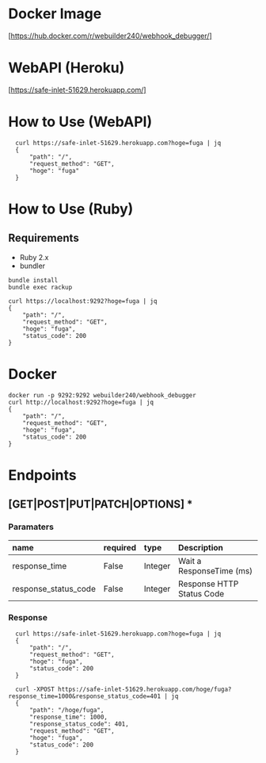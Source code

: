 # Docker Image
[https://hub.docker.com/r/webuilder240/webhook_debugger/]

# WebAPI (Heroku)
[https://safe-inlet-51629.herokuapp.com/]

# How to Use (WebAPI)

```
  curl https://safe-inlet-51629.herokuapp.com?hoge=fuga | jq
  {
      "path": "/",
      "request_method": "GET",
      "hoge": "fuga"
  }
```

# How to Use (Ruby)

## Requirements
- Ruby 2.x
- bundler

```
bundle install
bundle exec rackup

curl https://localhost:9292?hoge=fuga | jq
{
    "path": "/",
    "request_method": "GET",
    "hoge": "fuga",
    "status_code": 200
}
```

# Docker

```
docker run -p 9292:9292 webuilder240/webhook_debugger
curl http://localhost:9292?hoge=fuga | jq
{
    "path": "/",
    "request_method": "GET",
    "hoge": "fuga",
    "status_code": 200
}
```

# Endpoints

## [GET|POST|PUT|PATCH|OPTIONS] *

### Paramaters
|name|required|type|Description|
|:---|:---|:---|:---|
|response_time|False|Integer|Wait a ResponseTime (ms)|
|response_status_code|False|Integer|Response HTTP Status Code|

### Response

```
  curl https://safe-inlet-51629.herokuapp.com?hoge=fuga | jq
  {
      "path": "/",
      "request_method": "GET",
      "hoge": "fuga",
      "status_code": 200
  }
```

```
  curl -XPOST https://safe-inlet-51629.herokuapp.com/hoge/fuga?response_time=1000&response_status_code=401 | jq
  {
      "path": "/hoge/fuga",
      "response_time": 1000,
      "response_status_code": 401,
      "request_method": "GET",
      "hoge": "fuga",
      "status_code": 200
  }
```
